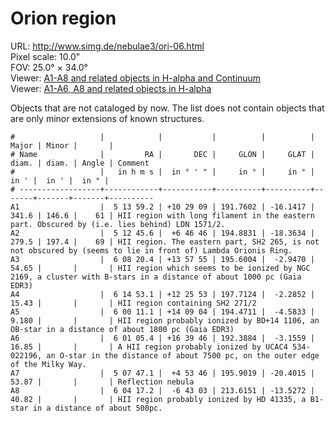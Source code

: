 # Orion region

URL: <http://www.simg.de/nebulae3/ori-06.html>  
Pixel scale: 10.0"  
FOV: 25.0° × 34.0°  
Viewer: [A1-A8 and related objects in H-alpha and Continuum](http://www.simg.de/nebulae3/ori-06-hbr.vhtml?nav=0&tbl=1&uo=~3%22A1%22%2C78.4968%2C10.4857%2C341.662%2C146.686%2C61%2C%22HII%20region%20with%20long%20filament%20in%20the%20eastern%20part.%20Obscured%20by%20~1i.e.%20lies%20behind~2%20LDN%201571%2F2.%22~4%2C~3%22A2%22%2C78.1899%2C6.7794%2C279.580%2C197.400%2C69%2C%22HII%20region.%20The%20eastern%20part%2C%20SH2%20265%2C%20is%20not%20not%20obscured%20by%20~1seems%20to%20lie%20in%20front%20of~2%20Lambda%20Orionis%20Ring.%22~4%2C~3%22Lambda%20Orionis%20Ring%22%2C84.5007%2C9.8071%2C589.160%2C%22Ring-shaped%20molecular%20cloud%20which%20surrounds%20SH2%20264%20%3D%20CO%20128%22~4%2C~3%22A3%22%2C92.0852%2C13.9653%2C54.650%2C%22HII%20region%20which%20seems%20to%20be%20ionized%20by%20NGC%202169%2C%20a%20cluster%20with%20B-stars%20in%20a%20distance%20of%20about%201000%20pc%20~1Gaia%20EDR3~2%22~4%2C~3%22A4%22%2C93.7211%2C12.4314%2C15.430%2C%22HII%20region%20containing%20SH2%20271%2F2%22~4%2C~3%22A5%22%2C90.0461%2C14.1512%2C9.180%2C%22HII%20region%20probably%20ionized%20by%20BD%2B14%201106%2C%20an%20OB-star%20in%20a%20distance%20of%20about%201800%20pc%20~1Gaia%20EDR3~2%22~4%2C~3%22BD%2B14%201106%22%2C90.0553%2C14.1396%2C%22Probably%20the%20ionizing%20source%20of%20A5%22~4%2C~3%22A6%22%2C90.2727%2C16.6627%2C16.857%2C%22A%20HII%20region%20probably%20ionized%20by%20UCAC4%20534-022196%2C%20an%20O-star%20in%20the%20distance%20of%20about%207500%20pc%2C%20on%20the%20outer%20edge%20of%20the%20Milky%20Way.%22~4%2C~3%22UCAC4%20534-022196%22%2C90.2451%2C16.6686%2C%22Probably%20the%20ionizing%20source%20of%20A6%22~4%2C~3%22A7%22%2C76.9462%2C4.8961%2C53.870%2C%22Reflection%20nebula%22~4%2C~3%22A8%22%2C91.0715%2C-6.7176%2C40.820%2C%22HII%20region%20probably%20ionized%20by%20HD%2041335%2C%20a%20B1-star%20in%20a%20distance%20of%20about%20500pc.%22~4%2C~3%22HD%2041335%22%2C91.0563%2C-6.7090%2C0.010%2C0.000%2C272%2C%22Probably%20the%20ionizing%20source%20of%20A8%22~4)  
Viewer: [A1-A6, A8 and related objects in H-alpha](http://www.simg.de/nebulae3/ori-06-h.vhtml?nav=0&tbl=1&uo=~3%22A1%22%2C78.4968%2C10.4857%2C341.662%2C146.686%2C61%2C%22HII%20region%20with%20long%20filament%20in%20the%20eastern%20part.%20Obscured%20by%20~1i.e.%20lies%20behind~2%20LDN%201571%2F2.%22~4%2C~3%22A2%22%2C78.1899%2C6.7794%2C279.580%2C197.400%2C69%2C%22HII%20region.%20The%20eastern%20part%2C%20SH2%20265%2C%20is%20not%20not%20obscured%20by%20~1seems%20to%20lie%20in%20front%20of~2%20Lambda%20Orionis%20Ring.%22~4%2C~3%22Lambda%20Orionis%20Ring%22%2C84.5007%2C9.8071%2C589.160%2C%22Ring-shaped%20molecular%20cloud%20which%20surrounds%20SH2%20264%20%3D%20CO%20128%22~4%2C~3%22A3%22%2C92.0852%2C13.9653%2C54.650%2C%22HII%20region%20which%20seems%20to%20be%20ionized%20by%20NGC%202169%2C%20a%20cluster%20with%20B-stars%20in%20a%20distance%20of%20about%201000%20pc%20~1Gaia%20EDR3~2%22~4%2C~3%22A4%22%2C93.7211%2C12.4314%2C15.430%2C%22HII%20region%20containing%20SH2%20271%2F2%22~4%2C~3%22A5%22%2C90.0461%2C14.1512%2C9.180%2C%22HII%20region%20probably%20ionized%20by%20BD%2B14%201106%2C%20an%20OB-star%20in%20a%20distance%20of%20about%201800%20pc%20~1Gaia%20EDR3~2%22~4%2C~3%22BD%2B14%201106%22%2C90.0553%2C14.1396%2C%22Probably%20the%20ionizing%20source%20of%20A5%22~4%2C~3%22A6%22%2C90.2727%2C16.6627%2C16.857%2C%22A%20HII%20region%20probably%20ionized%20by%20UCAC4%20534-022196%2C%20an%20O-star%20in%20the%20distance%20of%20about%207500%20pc%2C%20on%20the%20outer%20edge%20of%20the%20Milky%20Way.%22~4%2C~3%22UCAC4%20534-022196%22%2C90.2451%2C16.6686%2C%22Probably%20the%20ionizing%20source%20of%20A6%22~4%2C~3%22A8%22%2C91.0715%2C-6.7176%2C40.820%2C%22HII%20region%20probably%20ionized%20by%20HD%2041335%2C%20a%20B1-star%20in%20a%20distance%20of%20about%20500pc.%22~4%2C~3%22HD%2041335%22%2C91.0563%2C-6.7090%2C0.010%2C0.000%2C272%2C%22Probably%20the%20ionizing%20source%20of%20A8%22~4)  

Objects that are not cataloged by now. The list does not contain objects that
are only minor extensions of known structures.

	#                   |            |           |          |          | Major | Minor |       | 
	# Name              |         RA |       DEC |     GLON |     GLAT | diam. | diam. | Angle | Comment
	#                   |   in h m s |  in ° ' " |     in ° |     in ° |  in ' |  in ' |  in ° | 
	# ------------------+------------+-----------+----------+----------+-------+-------+-------+----------
	A1                  |  5 13 59.2 | +10 29 09 | 191.7602 | -16.1417 | 341.6 | 146.6 |    61 | HII region with long filament in the eastern part. Obscured by (i.e. lies behind) LDN 1571/2.
	A2                  |  5 12 45.6 |  +6 46 46 | 194.8831 | -18.3634 | 279.5 | 197.4 |    69 | HII region. The eastern part, SH2 265, is not not obscured by (seems to lie in front of) Lambda Orionis Ring.
	A3                  |  6 08 20.4 | +13 57 55 | 195.6004 |  -2.9470 | 54.65 |       |       | HII region which seems to be ionized by NGC 2169, a cluster with B-stars in a distance of about 1000 pc (Gaia EDR3)
	A4                  |  6 14 53.1 | +12 25 53 | 197.7124 |  -2.2852 | 15.43 |       |       | HII region containing SH2 271/2
	A5                  |  6 00 11.1 | +14 09 04 | 194.4711 |  -4.5833 | 9.180 |       |       | HII region probably ionized by BD+14 1106, an OB-star in a distance of about 1800 pc (Gaia EDR3)
	A6                  |  6 01 05.4 | +16 39 46 | 192.3884 |  -3.1559 | 16.85 |       |       | A HII region probably ionized by UCAC4 534-022196, an O-star in the distance of about 7500 pc, on the outer edge of the Milky Way.
	A7                  |  5 07 47.1 |  +4 53 46 | 195.9019 | -20.4015 | 53.87 |       |       | Reflection nebula
	A8                  |  6 04 17.2 |  -6 43 03 | 213.6151 | -13.5272 | 40.82 |       |       | HII region probably ionized by HD 41335, a B1-star in a distance of about 500pc.
